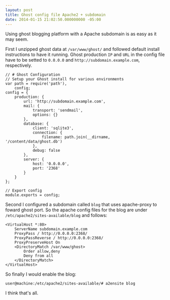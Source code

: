 ```yaml
---
layout: post
title: Ghost config file Apache2 + subdomain
date: 2014-01-15 21:02:50.000000000 -05:00
---
```

Using ghost blogging platform with a Apache subdomain is as easy as it may seem.

First I unzipped ghost data at `/var/www/ghost/` and followed default install instructions to have it running. Ghost production `IP` and `URL` in the config file have to be setted to `0.0.0.0` and `http://subdomain.example.com`, respectively.

	// # Ghost Configuration
	// Setup your Ghost install for various environments
	var path = require('path'),
    	config;
	config = {
    	production: {
        	url: 'http://subdomain.example.com',
        	mail: {
            	transport: 'sendmail',
            	options: {}
        	},
        	database: {
            	client: 'sqlite3',
            	connection: {
                	filename: path.join(__dirname, '/content/data/ghost.db')
            	},
            	debug: false
        	},
        	server: {
            	host: '0.0.0.0',
            	port: '2368'
        	}
    	}
	};

	// Export config
	module.exports = config;

Second I configured a subdomain called `blog` that uses apache-proxy to foward ghost port. So the apache config files for the blog are under `/etc/apache2/sites-available/blog` and follows:

	<VirtualHost *:80>
   		ServerName subdomain.example.com
   		ProxyPass / http://0.0.0.0:2368/
   		ProxyPassReverse / http://0.0.0.0:2368/
   		ProxyPreserveHost On
   		<DirectoryMatch /var/www/ghost>
       		Order allow,deny
       		Deny from all
   		</DirectoryMatch>
	</VirtualHost>

So finally I would enable the blog:

	user@machine:/etc/apache2/sites-available/# a2ensite blog
    
I think that's all.


